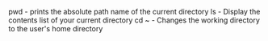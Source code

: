 pwd - prints the absolute path name of the current directory
ls - Display the contents list of your current directory
cd ~ - Changes the working directory to the user's home directory
